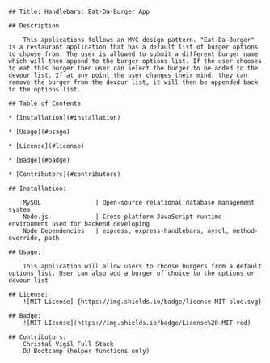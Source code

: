     ## Title: Handlebars: Eat-Da-Burger App
  
    ## Description
    
        This applications follows an MVC design pattern. "Eat-Da-Burger" is a restaurant application that has a default list of burger options to choose from. The user is allowed to submit a different burger name which will then append to the burger options list. If the user chooses to eat this burger then user can select the burger to be added to the devour list. If at any point the user changes their mind, they can remove the burger from the devour list, it will then be appended back to the options list. 
        
    ## Table of Contents
  
    * [Installation](#installation)
 
    * [Usage](#usage)
  
    * [License](#license)
  
    * [Badge](#badge)
  
    * [Contributors](#contributors)
    
    ## Installation:
        
        MySQL               | Open-source relational database management system 
        Node.js             | Cross-platform JavaScript runtime environment used for backend developing
        Node Dependencies   | express, express-handlebars, mysql, method-override, path      
       
    ## Usage:
        
        This application will allow users to choose burgers from a default options list. User can also add a burger of choice to the options or devour list

    ## License:
        ![MIT License] {https://img.shields.io/badge/license-MIT-blue.svg}
  
    ## Badge: 
        ![MIT LIcense](https://img.shields.io/badge/License%20-MIT-red)
  
    ## Contributors:
        Christal Vigil Full Stack 
        DU Bootcamp (helper functions only) 
  
